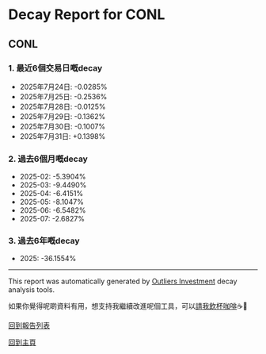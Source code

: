 # Decay Report for CONL

## CONL

### 1. 最近6個交易日嘅decay

- 2025年7月24日: -0.0285%
- 2025年7月25日: -0.2536%
- 2025年7月28日: -0.0125%
- 2025年7月29日: -0.1362%
- 2025年7月30日: -0.1007%
- 2025年7月31日: +0.1398%

### 2. 過去6個月嘅decay

- 2025-02: -5.3904%
- 2025-03: -9.4490%
- 2025-04: -6.4151%
- 2025-05: -8.1047%
- 2025-06: -6.5482%
- 2025-07: -2.6827%

### 3. 過去6年嘅decay

- 2025: -36.1554%

------------------------------
This report was automatically generated by [Outliers Investment](https://outliersecon.github.io/Outliers-Investment/) decay analysis tools.

如果你覺得呢啲資料有用，想支持我繼續改進呢個工具，可以[請我飲杯咖啡](https://buymeacoffee.com/outliersecon)☕🙏

[回到報告列表](https://outliersecon.github.io/Outliers-Investment/reports/reports_public)

[回到主頁](https://outliersecon.github.io/Outliers-Investment/)